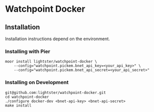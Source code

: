 # Watchpoint Docker

## Installation

Installation instructions depend on the environment.

### Installing with Pier

```shell
moor install lightster/watchpoint-docker \
    --config="watchpoint.pickem.bnet_api_key=<your_api_key>" \
    --config="watchpoint.pickem.bnet_api_secret=<your_api_secret>"
```

### Installing on Development

```shell
git@github.com:lightster/watchpoint-docker.git
cd watchpoint-docker
./configure docker-dev <bnet-api-key> <bnet-api-secret>
make install
```
